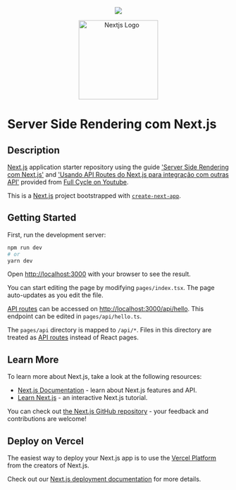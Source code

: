<p  align="center">
<a  href="https://www.instagram.com/devfullcycle/"  target="blank"><img  src="https://fullcycle.com.br/wp-content/themes/fullcycle-blog/application/img/logo-fullcycle.png"/></a>
</p>

<p  align="center">
<a  href="https://nextjs.org"  target="blank"><img  src="https://seeklogo.com/images/N/next-js-logo-7929BCD36F-seeklogo.com.png"  width="180"  alt="Nextjs Logo"  /></a>
</p>

# Server Side Rendering com Next.js

## Description

  

[Next.js](https://nextjs.org) application starter repository using the guide ['Server Side Rendering com Next.js'](https://www.youtube.com/watch?v=T9IAlagTcJk) and ['Usando API Routes do Next.js para integração com outras API'](https://www.youtube.com/watch?v=mhnoux6J2g0) provided from [Full Cycle on Youtube](https://www.youtube.com/channel/UCMUoZehUZBhLb8XaTc8TQrA).

  

This is a [Next.js](https://nextjs.org/) project bootstrapped with [`create-next-app`](https://github.com/vercel/next.js/tree/canary/packages/create-next-app).

## Getting Started

First, run the development server:

```bash
npm run dev
# or
yarn dev
```

Open [http://localhost:3000](http://localhost:3000) with your browser to see the result.

You can start editing the page by modifying `pages/index.tsx`. The page auto-updates as you edit the file.

[API routes](https://nextjs.org/docs/api-routes/introduction) can be accessed on [http://localhost:3000/api/hello](http://localhost:3000/api/hello). This endpoint can be edited in `pages/api/hello.ts`.

The `pages/api` directory is mapped to `/api/*`. Files in this directory are treated as [API routes](https://nextjs.org/docs/api-routes/introduction) instead of React pages.

## Learn More

To learn more about Next.js, take a look at the following resources:

- [Next.js Documentation](https://nextjs.org/docs) - learn about Next.js features and API.
- [Learn Next.js](https://nextjs.org/learn) - an interactive Next.js tutorial.

You can check out [the Next.js GitHub repository](https://github.com/vercel/next.js/) - your feedback and contributions are welcome!

## Deploy on Vercel

The easiest way to deploy your Next.js app is to use the [Vercel Platform](https://vercel.com/new?utm_medium=default-template&filter=next.js&utm_source=create-next-app&utm_campaign=create-next-app-readme) from the creators of Next.js.

Check out our [Next.js deployment documentation](https://nextjs.org/docs/deployment) for more details.
